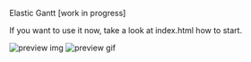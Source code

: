 Elastic Gantt
[work in progress]

If you want to use it now, take a look at index.html how to start.

![preview img](https://github.com/neuronetio/elastigantt/raw/master/elastigantt.jpg)
![preview gif](https://github.com/neuronetio/elastigantt/raw/master/elastigantt.gif)
